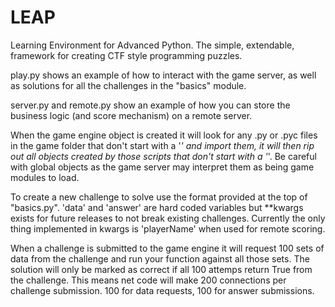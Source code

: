 # LEAP
Learning Environment for Advanced Python. The simple, extendable, framework for creating CTF style programming puzzles.

play.py shows an example of how to interact with the game server, as well as solutions for all the challenges in the "basics" module.

server.py and remote.py show an example of how you can store the business logic (and score mechanism) on a remote server.

When the game engine object is created it will look for any .py or .pyc files in the game folder that don't start with a '_' and import them, it will then rip out all objects created by those scripts that don't start with a '_'. Be careful with global objects as the game server may interpret them as being game modules to load.

To create a new challenge to solve use the format provided at the top of "basics.py". 'data' and 'answer' are hard coded variables but **kwargs exists for future releases to not break existing challenges. Currently the only thing implemented in kwargs is 'playerName' when used for remote scoring.

When a challenge is submitted to the game engine it will request 100 sets of data from the challenge and run your function against all those sets. The solution will only be marked as correct if all 100 attemps return True from the challenge. This means net code will make 200 connections per challenge submission. 100 for data requests, 100 for answer submissions.

